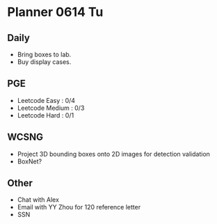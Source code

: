 # Planner 0614 Tu

## Daily
* Bring boxes to lab.
* Buy display cases.

## PGE
* Leetcode Easy : 0/4
* Leetcode Medium : 0/3
* Leetcode Hard : 0/1

## WCSNG
* Project 3D bounding boxes onto 2D images for detection validation
* BoxNet?
  
## Other
* Chat with Alex
* Email with YY Zhou for 120 reference letter
* SSN
